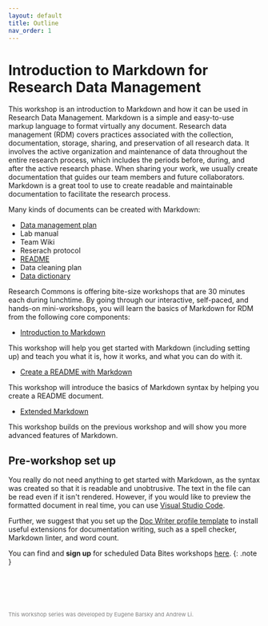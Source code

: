 ```yaml
---
layout: default
title: Outline
nav_order: 1
---
```


# Introduction to Markdown for Research Data Management 

This workshop is an introduction to Markdown and how it can be used in Research Data Management. Markdown is a simple and easy-to-use markup language to format virtually any document. Research data management (RDM) covers practices associated with the collection, documentation, storage, sharing, and preservation of all research data. It involves the active organization and maintenance of data throughout the entire research process, which includes the periods before, during, and after the active research phase. When sharing your work, we usually create documentation that guides our team members and future collaborators. Markdown is a great tool to use to create readable and maintainable documentation to facilitate the research process.

Many kinds of documents can be created with Markdown:

* [Data management plan](https://ubc-library-rc.github.io/rdm/content/06_Data_Management_Plan.html)
* Lab manual
* Team Wiki
* Reserach protocol
* [README](https://ubc-library-rc.github.io/rdm/content/03_create_readme.html)
* Data cleaning plan
* [Data dictionary](https://ubc-library-rc.github.io/rdm/content/07_data_dictionary.html)

Research Commons is offering bite-size workshops that are 30 minutes each during lunchtime. By going through our interactive, self-paced, and hands-on mini-workshops, you will learn the basics of Markdown for RDM from the following core components:

* [Introduction to Markdown]()

This workshop will help you get started with Markdown (including setting up) and teach you what it is, how it works, and what you can do with it.

* [Create a README with Markdown]()

This workshop will introduce the basics of Markdown syntax by helping you create a README document.

* [Extended Markdown]()

This workshop builds on the previous workshop and will show you more advanced features of Markdown.

## Pre-workshop set up

You really do not need anything to get started with Markdown, as the syntax was created so that it is readable and unobtrusive. The text in the file can be read even if it isn't rendered. However, if you would like to preview the formatted document in real time, you can use [Visual Studio Code](https://code.visualstudio.com/docs/languages/markdown).

Further, we suggest that you set up the [Doc Writer profile template](https://code.visualstudio.com/docs/editor/profiles#_doc-writer-profile-template) to install useful extensions for documentation writing, such as a spell checker, Markdown linter, and word count.

You can find and **sign up** for scheduled Data Bites workshops <a href="http://bit.ly/databites" target="_blank">here</a>.
{: .note }


<p style="margin-top:90px"></p>

<p style="color:grey; font-size:11px">This workshop series was developed by Eugene Barsky and Andrew Li.</p>